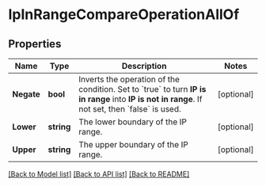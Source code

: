 # IpInRangeCompareOperationAllOf

## Properties

Name | Type | Description | Notes
------------ | ------------- | ------------- | -------------
**Negate** | **bool** | Inverts the operation of the condition. Set to &#x60;true&#x60; to turn **IP is in range** into **IP is not in range**.    If not set, then &#x60;false&#x60; is used. | [optional] 
**Lower** | **string** | The lower boundary of the IP range. | [optional] 
**Upper** | **string** | The upper boundary of the IP range. | [optional] 

[[Back to Model list]](../README.md#documentation-for-models) [[Back to API list]](../README.md#documentation-for-api-endpoints) [[Back to README]](../README.md)


